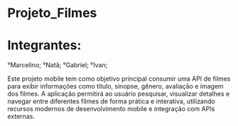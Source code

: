 # Projeto_Filmes

# Integrantes:

°Marcelino;
°Natã;
°Gabriel;
°Ivan;


Este projeto mobile tem como objetivo principal consumir uma API de filmes para exibir informações como título, sinopse, gênero, avaliação e imagem dos filmes. A aplicação permitirá ao usuário pesquisar, visualizar detalhes e navegar entre diferentes filmes de forma prática e interativa, utilizando recursos modernos de desenvolvimento mobile e integração com APIs externas.

